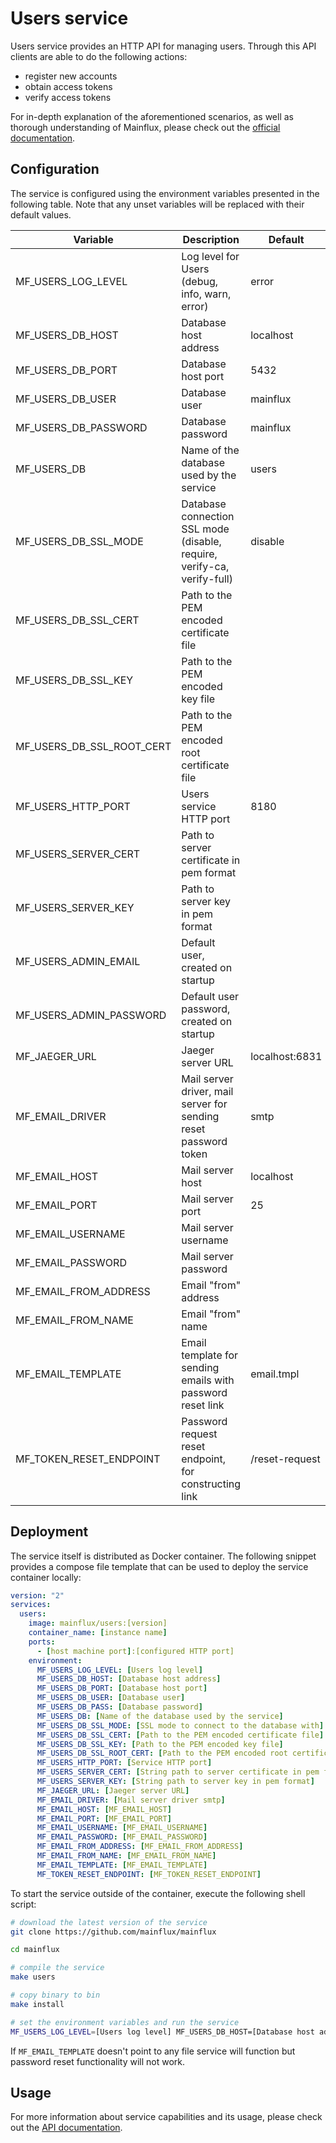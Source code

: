 # Users service

Users service provides an HTTP API for managing users. Through this API clients
are able to do the following actions:

- register new accounts
- obtain access tokens
- verify access tokens

For in-depth explanation of the aforementioned scenarios, as well as thorough
understanding of Mainflux, please check out the [official documentation][doc].

## Configuration

The service is configured using the environment variables presented in the
following table. Note that any unset variables will be replaced with their
default values.

| Variable                  | Description                                                             | Default        |
|---------------------------|-------------------------------------------------------------------------|----------------|
| MF_USERS_LOG_LEVEL        | Log level for Users (debug, info, warn, error)                          | error          |
| MF_USERS_DB_HOST          | Database host address                                                   | localhost      |
| MF_USERS_DB_PORT          | Database host port                                                      | 5432           |
| MF_USERS_DB_USER          | Database user                                                           | mainflux       |
| MF_USERS_DB_PASSWORD      | Database password                                                       | mainflux       |
| MF_USERS_DB               | Name of the database used by the service                                | users          |
| MF_USERS_DB_SSL_MODE      | Database connection SSL mode (disable, require, verify-ca, verify-full) | disable        |
| MF_USERS_DB_SSL_CERT      | Path to the PEM encoded certificate file                                |                |
| MF_USERS_DB_SSL_KEY       | Path to the PEM encoded key file                                        |                |
| MF_USERS_DB_SSL_ROOT_CERT | Path to the PEM encoded root certificate file                           |                |
| MF_USERS_HTTP_PORT        | Users service HTTP port                                                 | 8180           |
| MF_USERS_SERVER_CERT      | Path to server certificate in pem format                                |                |
| MF_USERS_SERVER_KEY       | Path to server key in pem format                                        |                |
| MF_USERS_ADMIN_EMAIL   | Default user, created on startup                                        |                |
| MF_USERS_ADMIN_PASSWORD   | Default user password, created on startup                               |                |
| MF_JAEGER_URL             | Jaeger server URL                                                       | localhost:6831 |
| MF_EMAIL_DRIVER           | Mail server driver, mail server for sending reset password token        | smtp           |
| MF_EMAIL_HOST             | Mail server host                                                        | localhost      |
| MF_EMAIL_PORT             | Mail server port                                                        | 25             |
| MF_EMAIL_USERNAME         | Mail server username                                                    |                |
| MF_EMAIL_PASSWORD         | Mail server password                                                    |                |
| MF_EMAIL_FROM_ADDRESS     | Email "from" address                                                    |                |
| MF_EMAIL_FROM_NAME        | Email "from" name                                                       |                |
| MF_EMAIL_TEMPLATE         | Email template for sending emails with password reset link              | email.tmpl     |
| MF_TOKEN_RESET_ENDPOINT   | Password request reset endpoint, for constructing link                  | /reset-request |

## Deployment

The service itself is distributed as Docker container. The following snippet
provides a compose file template that can be used to deploy the service container
locally:

```yaml
version: "2"
services:
  users:
    image: mainflux/users:[version]
    container_name: [instance name]
    ports:
      - [host machine port]:[configured HTTP port]
    environment:
      MF_USERS_LOG_LEVEL: [Users log level]
      MF_USERS_DB_HOST: [Database host address]
      MF_USERS_DB_PORT: [Database host port]
      MF_USERS_DB_USER: [Database user]
      MF_USERS_DB_PASS: [Database password]
      MF_USERS_DB: [Name of the database used by the service]
      MF_USERS_DB_SSL_MODE: [SSL mode to connect to the database with]
      MF_USERS_DB_SSL_CERT: [Path to the PEM encoded certificate file]
      MF_USERS_DB_SSL_KEY: [Path to the PEM encoded key file]
      MF_USERS_DB_SSL_ROOT_CERT: [Path to the PEM encoded root certificate file]
      MF_USERS_HTTP_PORT: [Service HTTP port]
      MF_USERS_SERVER_CERT: [String path to server certificate in pem format]
      MF_USERS_SERVER_KEY: [String path to server key in pem format]
      MF_JAEGER_URL: [Jaeger server URL]
      MF_EMAIL_DRIVER: [Mail server driver smtp]
      MF_EMAIL_HOST: [MF_EMAIL_HOST]
      MF_EMAIL_PORT: [MF_EMAIL_PORT]
      MF_EMAIL_USERNAME: [MF_EMAIL_USERNAME]
      MF_EMAIL_PASSWORD: [MF_EMAIL_PASSWORD]
      MF_EMAIL_FROM_ADDRESS: [MF_EMAIL_FROM_ADDRESS]
      MF_EMAIL_FROM_NAME: [MF_EMAIL_FROM_NAME]
      MF_EMAIL_TEMPLATE: [MF_EMAIL_TEMPLATE]
      MF_TOKEN_RESET_ENDPOINT: [MF_TOKEN_RESET_ENDPOINT]
```

To start the service outside of the container, execute the following shell script:

```bash
# download the latest version of the service
git clone https://github.com/mainflux/mainflux

cd mainflux

# compile the service
make users

# copy binary to bin
make install

# set the environment variables and run the service
MF_USERS_LOG_LEVEL=[Users log level] MF_USERS_DB_HOST=[Database host address] MF_USERS_DB_PORT=[Database host port] MF_USERS_DB_USER=[Database user] MF_USERS_DB_PASS=[Database password] MF_USERS_DB=[Name of the database used by the service] MF_USERS_DB_SSL_MODE=[SSL mode to connect to the database with] MF_USERS_DB_SSL_CERT=[Path to the PEM encoded certificate file] MF_USERS_DB_SSL_KEY=[Path to the PEM encoded key file] MF_USERS_DB_SSL_ROOT_CERT=[Path to the PEM encoded root certificate file] MF_USERS_HTTP_PORT=[Service HTTP port] MF_USERS_SERVER_CERT=[Path to server certificate] MF_USERS_SERVER_KEY=[Path to server key] MF_JAEGER_URL=[Jaeger server URL] MF_EMAIL_DRIVER=[Mail server driver smtp] MF_EMAIL_HOST=[Mail server host] MF_EMAIL_PORT=[Mail server port] MF_EMAIL_USERNAME=[Mail server username] MF_EMAIL_PASSWORD=[Mail server password] MF_EMAIL_FROM_ADDRESS=[Email from address] MF_EMAIL_FROM_NAME=[Email from name] MF_EMAIL_TEMPLATE=[Email template file] MF_TOKEN_RESET_ENDPOINT=[Password reset token endpoint] $GOBIN/mainflux-users
```

If `MF_EMAIL_TEMPLATE` doesn't point to any file service will function but password reset functionality will not work.

## Usage

For more information about service capabilities and its usage, please check out
the [API documentation](swagger.yaml).

[doc]: http://mainflux.readthedocs.io
